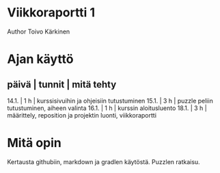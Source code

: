 # Viikkoraportti 1

Author Toivo Kärkinen

# Ajan käyttö

päivä  |  tunnit | mitä tehty
-------------------------------
14.1.  |    1 h  | kurssisivuihin ja ohjeisiin tutustuminen
15.1.  |    3 h  | puzzle peliin tutustuminen, aiheen valinta
16.1.  |    1 h  | kurssin aloitusluento
18.1.  |    3 h  | määrittely, reposition ja projektin luonti, viikkoraportti   

# Mitä opin

Kertausta githubiin, markdown ja gradlen käytöstä. Puzzlen ratkaisu.
